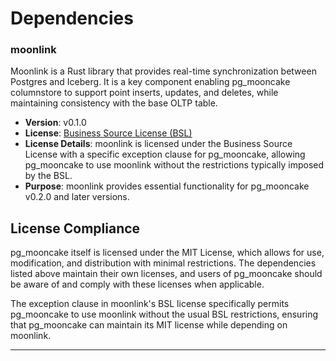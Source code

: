 # Dependencies

### moonlink
Moonlink is a Rust library that provides real-time synchronization between Postgres and Iceberg. It is a key component enabling pg_mooncake columnstore to support point inserts, updates, and deletes, while maintaining consistency with the base OLTP table.

- **Version**: v0.1.0
- **License**: [Business Source License (BSL)](https://mariadb.com/bsl-faq-adopting/)
- **License Details**: moonlink is licensed under the Business Source License with a specific exception clause for pg_mooncake, allowing pg_mooncake to use moonlink without the restrictions typically imposed by the BSL.
- **Purpose**: moonlink provides essential functionality for pg_mooncake v0.2.0 and later versions.

## License Compliance

pg_mooncake itself is licensed under the MIT License, which allows for use, modification, and distribution with minimal restrictions. The dependencies listed above maintain their own licenses, and users of pg_mooncake should be aware of and comply with these licenses when applicable.

The exception clause in moonlink's BSL license specifically permits pg_mooncake to use moonlink without the usual BSL restrictions, ensuring that pg_mooncake can maintain its MIT license while depending on moonlink.

---